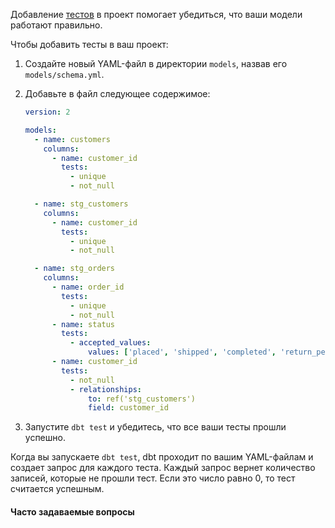 Добавление [тестов](/docs/build/data-tests) в проект помогает убедиться, что ваши модели работают правильно.

Чтобы добавить тесты в ваш проект:

1. Создайте новый YAML-файл в директории `models`, назвав его `models/schema.yml`.
2. Добавьте в файл следующее содержимое:

    <File name='models/schema.yml'>

    ```yaml
    version: 2

    models:
      - name: customers
        columns:
          - name: customer_id
            tests:
              - unique
              - not_null

      - name: stg_customers
        columns:
          - name: customer_id
            tests:
              - unique
              - not_null

      - name: stg_orders
        columns:
          - name: order_id
            tests:
              - unique
              - not_null
          - name: status
            tests:
              - accepted_values:
                  values: ['placed', 'shipped', 'completed', 'return_pending', 'returned']
          - name: customer_id
            tests:
              - not_null
              - relationships:
                  to: ref('stg_customers')
                  field: customer_id

    ```

    </File>

3. Запустите `dbt test` и убедитесь, что все ваши тесты прошли успешно.

Когда вы запускаете `dbt test`, dbt проходит по вашим YAML-файлам и создает запрос для каждого теста. Каждый запрос вернет количество записей, которые не прошли тест. Если это число равно 0, то тест считается успешным.

#### Часто задаваемые вопросы

<FAQ path="Tests/available-tests" alt_header="Какие тесты доступны для использования в dbt? Могу ли я добавить свои собственные тесты?" />
<FAQ path="Tests/test-one-model" />
<FAQ path="Runs/failed-tests" />
<FAQ path="Project/schema-yml-name" alt_header="Должен ли мой файл с тестами называться `schema.yml`?" />
<FAQ path="Project/why-version-2" />
<FAQ path="Tests/recommended-tests" />
<FAQ path="Tests/when-to-test" />